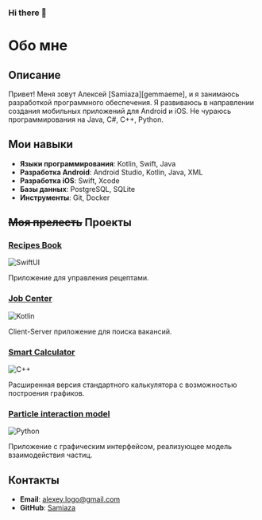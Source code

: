 ### Hi there 👋

# Обо мне

## Описание

Привет! Меня зовут Алексей [Samiaza][gemmaeme], и я занимаюсь разработкой программного обеспечения. Я развиваюсь в направлении создания мобильных приложений для Android и iOS. Не чураюсь программирования на Java, C#, C++, Python.
## Мои навыки

- **Языки программирования**: Kotlin, Swift, Java
- **Разработка Android**: Android Studio, Kotlin, Java, XML
- **Разработка iOS**: Swift, Xcode
- **Базы данных**: PostgreSQL, SQLite
- **Инструменты**: Git, Docker

## ~~Моя прелесть~~ Проекты

### [Recipes Book](https://github.com/Samiaza/Recipes-Book)
![SwiftUI](https://img.shields.io/badge/SwiftUI-orange)

Приложение для управления рецептами.

### [Job Center](https://github.com/Samiaza/Job-Center)
![Kotlin](https://img.shields.io/badge/Kotlin-blueviolet)

Client-Server приложение для поиска вакансий.

### [Smart Calculator](https://github.com/Samiaza/Calculator)
![C++](https://img.shields.io/badge/C%2B%2B-blue)

Расширенная версия стандартного калькулятора с возможностью построения графиков.

### [Particle interaction model](https://github.com/Samiaza/ParticleModel)
![Python](https://img.shields.io/badge/Python-blue)

Приложение с графическим интерфейсом, реализующее модель взаимодействия частиц.

## Контакты

- **Email**: alexey.logo@gmail.com
- **GitHub**: [Samiaza](https://github.com/Samiaza)
